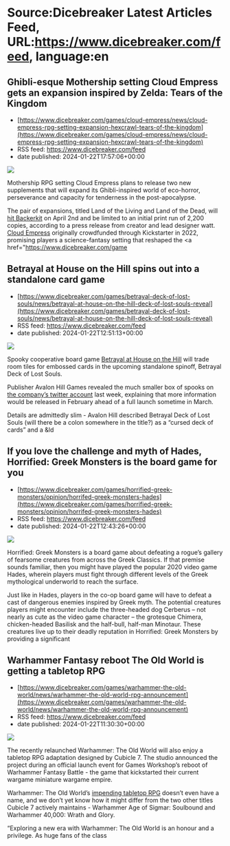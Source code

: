 # Source:Dicebreaker Latest Articles Feed, URL:https://www.dicebreaker.com/feed, language:en

## Ghibli-esque Mothership setting Cloud Empress gets an expansion inspired by Zelda: Tears of the Kingdom
 - [https://www.dicebreaker.com/games/cloud-empress/news/cloud-empress-rpg-setting-expansion-hexcrawl-tears-of-the-kingdom](https://www.dicebreaker.com/games/cloud-empress/news/cloud-empress-rpg-setting-expansion-hexcrawl-tears-of-the-kingdom)
 - RSS feed: https://www.dicebreaker.com/feed
 - date published: 2024-01-22T17:57:06+00:00

<img src="https://assetsio.reedpopcdn.com/cloud-empress-land-of-the-dead-cover-art-header.png?width=1920&amp;height=1920&amp;fit=bounds&amp;quality=80&amp;format=jpg&amp;auto=webp" /> <p>Mothership RPG setting Cloud Empress plans to release two new supplements that will expand its Ghibli-inspired world of eco-horror, perseverance and capacity for tenderness in the post-apocalypse.</p><p>The pair of expansions, titled Land of the Living and Land of the Dead, will <a href="https://www.backerkit.com/call_to_action/9f4b871a-7337-4d85-8cb7-bb0159326d26/landing">hit Backerkit</a> on April 2nd and be limited to an initial print run of 2,200 copies, according to a press release from creator and lead designer watt. <a href="https://www.dicebreaker.com/games/cloud-empress/news/cloud-empress-rpg-nausicaa-mothership">Cloud Empress</a> originally crowdfunded through Kickstarter in 2022, promising players a science-fantasy setting that reshaped the <a href="https://www.dicebreaker.com/game

## Betrayal at House on the Hill spins out into a standalone card game
 - [https://www.dicebreaker.com/games/betrayal-deck-of-lost-souls/news/betrayal-at-house-on-the-hill-deck-of-lost-souls-reveal](https://www.dicebreaker.com/games/betrayal-deck-of-lost-souls/news/betrayal-at-house-on-the-hill-deck-of-lost-souls-reveal)
 - RSS feed: https://www.dicebreaker.com/feed
 - date published: 2024-01-22T12:51:13+00:00

<img src="https://assetsio.reedpopcdn.com/betrayal-house-hill-third-edition-layout-photo.png?width=1920&amp;height=1920&amp;fit=bounds&amp;quality=80&amp;format=jpg&amp;auto=webp" /> <p>Spooky cooperative board game <a href="https://www.dicebreaker.com/games/betrayal-at-house-on-the-hill-third-edition/review/betrayal-house-on-hill-third-edition-board-game-review">Betrayal at House on the Hill</a> will trade room tiles for embossed cards in the upcoming standalone spinoff, Betrayal Deck of Lost Souls.</p><p>Publisher Avalon Hill Games revealed the much smaller box of spooks on <a href="https://twitter.com/AvalonHill/status/1747226468751433798">the company&rsquo;s twitter account</a> last week, explaining that more information would be released in February ahead of a full launch sometime in March.</p><p>Details are admittedly slim - Avalon Hill described Betrayal Deck of Lost Souls (will there be a colon somewhere in the title?) as a &ldquo;cursed deck of cards&rdquo; and a &ld

## If you love the challenge and myth of Hades, Horrified: Greek Monsters is the board game for you
 - [https://www.dicebreaker.com/games/horrified-greek-monsters/opinion/horrifed-greek-monsters-hades](https://www.dicebreaker.com/games/horrified-greek-monsters/opinion/horrifed-greek-monsters-hades)
 - RSS feed: https://www.dicebreaker.com/feed
 - date published: 2024-01-22T12:43:26+00:00

<img src="https://assetsio.reedpopcdn.com/horrified-greek-monsters-monster-cards.png?width=1920&amp;height=1920&amp;fit=bounds&amp;quality=80&amp;format=jpg&amp;auto=webp" /> <p>Horrified: Greek Monsters is a board game about defeating a rogue&rsquo;s gallery of fearsome creatures from across the Greek Classics. If that premise sounds familiar, then you might have played the popular 2020 video game Hades, wherein players must fight through different levels of the Greek mythological underworld to reach the surface.</p><p>Just like in Hades, players in the co-op board game will have to defeat a cast of dangerous enemies inspired by Greek myth. The potential creatures players might encounter include the three-headed dog Cerberus &ndash; not nearly as cute as the video game character &ndash; the grotesque Chimera, chicken-headed Basilisk and the half-bull, half-man Minotaur. These creatures live up to their deadly reputation in Horrified: Greek Monsters by providing a significant

## Warhammer Fantasy reboot The Old World is getting a tabletop RPG
 - [https://www.dicebreaker.com/games/warhammer-the-old-world/news/warhammer-the-old-world-rpg-announcement](https://www.dicebreaker.com/games/warhammer-the-old-world/news/warhammer-the-old-world-rpg-announcement)
 - RSS feed: https://www.dicebreaker.com/feed
 - date published: 2024-01-22T11:30:30+00:00

<img src="https://assetsio.reedpopcdn.com/warhammer-the-old-world-promo-shot-fallen-tower.png?width=1920&amp;height=1920&amp;fit=bounds&amp;quality=80&amp;format=jpg&amp;auto=webp" /> <p>The recently relaunched Warhammer: The Old World will also enjoy a tabletop RPG adaptation designed by Cubicle 7. The studio announced the project during an official launch event for Games Workshop&rsquo;s reboot of Warhammer Fantasy Battle - the game that kickstarted their current wargame miniature wargame empire.</p><p>Warhammer: The Old World&rsquo;s <a href="https://www.dicebreaker.com/categories/roleplaying-game/best-games/upcoming-rpgs">impending tabletop RPG</a> doesn&rsquo;t even have a name, and we don&rsquo;t yet know how it might differ from the two other titles Cubicle 7 actively maintains - Warhammer Age of Sigmar: Soulbound and Warhammer 40,000: Wrath and Glory.</p><p>&ldquo;Exploring a new era with Warhammer: The Old World is an honour and a privilege. As huge fans of the class

